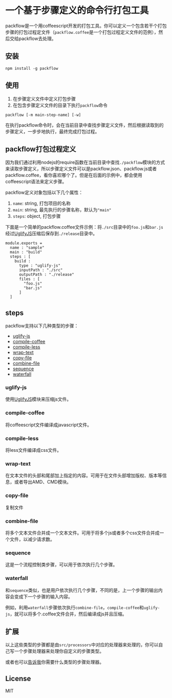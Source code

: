 一个基于步骤定义的命令行打包工具
====================
packflow是一个用coffeescript开发的打包工具。你可以定义一个包含若干个打包步骤的打包过程定文件（`packflow.coffee`是一个打包过程定义文件的范例），然后交给packflow去处理。

## 安装

```
npm install -g packflow
```

## 使用

1. 在步骤定义文件中定义打包步骤
2. 在包含步骤定义文件的目录下执行`packflow`命令

```
packflow [-m main-step-name] [-w]
```

在执行packflow命令时，会在当前目录中查找步骤定义文件，然后根据读取到的步骤定义，一步步地执行，最终完成打包过程。

## packflow打包过程定义

因为我们通过利用nodejs的require函数在当前目录中查找`./packflow`模块的方式来读取步骤定义，所以步骤定义文件可以是packflow.json、packflow.js或者packflow.coffee，看你喜欢哪个了。但是在后面的示例中，都会使用coffeescript语法来定义步骤。

packflow定义对象包括以下几个属性：

1. `name`: string, 打包项目的名称
2. `main`: string, 最先执行的步骤名称，默认为`"main"`
3. `steps`: object, 打包步骤

下面是一个简单的packflow.coffee文件示例：将`./src`目录中的`foo.js`和`bar.js`经过[UglifyJS](https://github.com/mishoo/UglifyJS)压缩后保存到`./release`目录中。

```
module.exports =
  name : "sample"
  main : "build"
  steps : [
    build :
      type : "uglify-js"
      inputPath : "./src"
      outputPath : "./release"
      files : [
      	"foo.js"
        "bar.js"
      ]
  ]
```

## steps

packflow支持以下几种类型的步骤：

- [uglify-js](#uglify-js)
- [compile-coffee](compile-coffee)
- [compile-less](compile-less)
- [wrap-text](warp-text)
- [copy-file](copy-file)
- [combine-file](combine-file)
- [sequence](sequence)
- [waterfall](waterfall)

<a name="uglify-js"></a>
### uglify-js

使用[UglifyJS](https://github.com/mishoo/UglifyJS)模块来压缩js文件。

<a name="compile-coffee"></a>
### compile-coffee

将coffeescript文件编译成javascript文件。

<a name="compile-less"></a>
### compile-less

将less文件编译成css文件。

<a name="wrap-text"></a>
### wrap-text

在文本文件的头部和尾部加上指定的内容。可用于在文件头部增加版权、版本等信息，或者导出AMD、CMD模块。

<a name="copy-file"></a>
### copy-file

复制文件

<a name="combine-file"></a>
### combine-file

将多个文本文件合并成一个文本文件。可用于将多个js或者多个css文件合并成一个文件，以减少请求数。

<a name="sequence"></a>
### sequence

这是一个流程控制类步骤，可以用于依次执行几个步骤。

<a name="waterfall"></a>
### waterfall

和`sequence`类似，也是用户依次执行几个步骤，不同的是，上一个步骤的输出内容会变成下一个步骤的输入内容。

例如，利用`waterfall`步骤依次执行`combine-file`，`compile-coffee`和`uglify-js`，就可以将多个.coffee文件合并，然后编译成js并且压缩。

## 扩展

以上这些类型的步骤都是由`src/processors`中对应的处理器来处理的，你可以自己写一个步骤处理器来处理你自定义的步骤类型。

或者也可以[告诉我](https://github.com/8hoursdo/packflow/issues)你需要什么类型的步骤处理器。

## License

MIT
